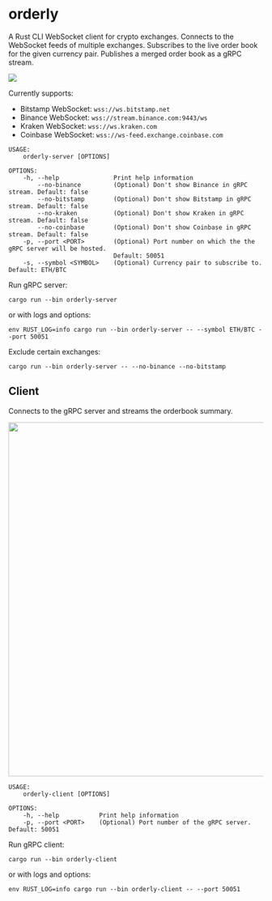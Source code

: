 
# orderly

A Rust CLI WebSocket client for crypto exchanges. 
Connects to the WebSocket feeds of multiple exchanges. 
Subscribes to the live order book for the given currency pair.
Publishes a merged order book as a gRPC stream.

<img src="https://user-images.githubusercontent.com/1086619/170038125-8a4ed933-9cec-4a7a-9085-2dd806ca0307.gif" />

Currently supports: 

* Bitstamp WebSocket: `wss://ws.bitstamp.net`
* Binance WebSocket: `wss://stream.binance.com:9443/ws`
* Kraken WebSocket: `wss://ws.kraken.com`
* Coinbase WebSocket: `wss://ws-feed.exchange.coinbase.com`

```
USAGE:
    orderly-server [OPTIONS]

OPTIONS:
    -h, --help               Print help information
        --no-binance         (Optional) Don't show Binance in gRPC stream. Default: false
        --no-bitstamp        (Optional) Don't show Bitstamp in gRPC stream. Default: false
        --no-kraken          (Optional) Don't show Kraken in gRPC stream. Default: false
        --no-coinbase        (Optional) Don't show Coinbase in gRPC stream. Default: false
    -p, --port <PORT>        (Optional) Port number on which the the gRPC server will be hosted.
                             Default: 50051
    -s, --symbol <SYMBOL>    (Optional) Currency pair to subscribe to. Default: ETH/BTC
```

Run gRPC server:

```
cargo run --bin orderly-server
```
or with logs and options:
```
env RUST_LOG=info cargo run --bin orderly-server -- --symbol ETH/BTC --port 50051
```
Exclude certain exchanges:

```
cargo run --bin orderly-server -- --no-binance --no-bitstamp
```

Client
-----

Connects to the gRPC server and streams the orderbook summary.

<img src="https://user-images.githubusercontent.com/1086619/169551698-3d59df5d-73db-47a3-a84d-cb0d2d0dd678.jpg" width="700"/>

```
USAGE:
    orderly-client [OPTIONS]

OPTIONS:
    -h, --help           Print help information
    -p, --port <PORT>    (Optional) Port number of the gRPC server. Default: 50051
```

Run gRPC client:

```
cargo run --bin orderly-client
```
or with logs and options:

```
env RUST_LOG=info cargo run --bin orderly-client -- --port 50051
```

